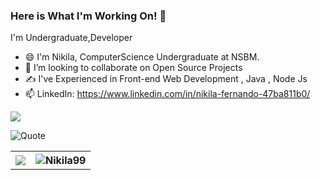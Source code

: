 ### Here is What I'm Working On! 👋



I'm Undergraduate,Developer 

- 😄 I'm Nikila, ComputerScience Undergraduate at NSBM.
- 👯 I’m looking to collaborate on  Open Source Projects
- ✍️ I've Experienced in Front-end Web Development , Java , Node Js
- 📫 LinkedIn: https://www.linkedin.com/in/nikila-fernando-47ba811b0/

<img src ="https://github-readme-stats.vercel.app/api?username=Nikila99gimhan&&show_icons=true&title_color=ffffff&icon_color=bb2acf&text_color=daf7dc&bg_color=151515">
<br>

![Quote](https://github-readme-quotes.herokuapp.com/quote?theme=dark)

<table style="width:100%" border=0>
  <tr>
<th><img align="center" src="https://github-readme-stats.vercel.app/api/top-langs/?username=Nikila99gimhan&theme=dark" /></th>

<th><img align="center" src="https://github-readme-streak-stats.herokuapp.com/?user=Nikila99gimhan&theme=dark" alt="Nikila99" /></th>

</table>


